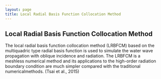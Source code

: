 ```yaml
---
layout: page
title: Local Radial Basis Function Collocation Method
---
```

## Local Radial Basis Function Collocation Method

The local radial basis function collocation method (LRBFCM) based on the multiquadric type radial basis function is used to simulate the water wave propagation with oblique incidence and radiation.
The LRBFCM is a meshless numerical method and its applications to the high-order radiation boundary condition are much simpler compared with the traditional numericalmethods. (Tsai et al., 2015)
